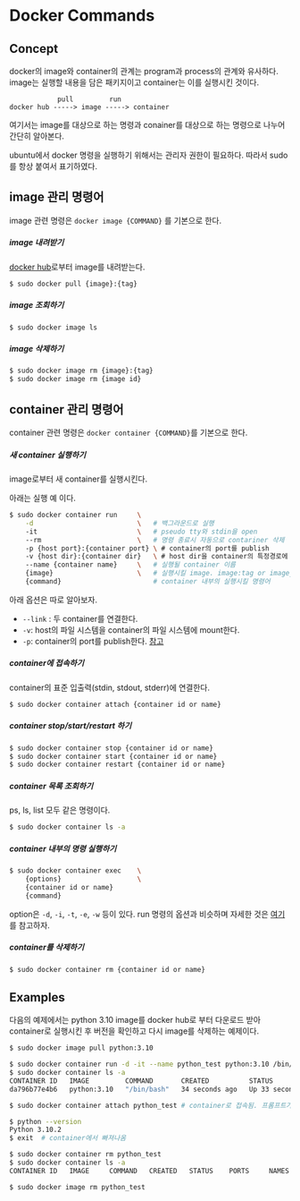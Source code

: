 # Docker Commands

## Concept
docker의 image와 container의 관계는 program과 process의 관계와 유사하다. image는 실행할 내용을 담은 패키지이고 container는 이를 실행시킨 것이다.

```text
            pull         run
docker hub -----> image -----> container
```

여기서는 image를 대상으로 하는 명령과 conainer를 대상으로 하는 명령으로 나누어 간단히 알아본다.

ubuntu에서 docker 명령을 실행하기 위해서는 관리자 권한이 필요하다. 따라서 sudo를 항상 붙여서 표기하였다.


## image 관리 명령어

image 관련 명령은 `docker image {COMMAND}` 를 기본으로 한다.

##### image 내려받기
[docker hub](https://hub.docker.com/search?type=image)로부터 image를 내려받는다.

```bash
$ sudo docker pull {image}:{tag}
```

##### image 조회하기
```bash
$ sudo docker image ls
```

##### image 삭제하기
```bash
$ sudo docker image rm {image}:{tag}
$ sudo docker image rm {image id}
```


## container 관리 명령어

container 관련 명령은 `docker container {COMMAND}`를 기본으로 한다.

##### 새 container 실행하기
image로부터 새 container를 실행시킨다.

아래는 실행 예 이다.
```bash
$ sudo docker container run     \
    -d                          \   # 백그라운드로 실행
    -it                         \   # pseudo tty와 stdin을 open
    --rm                        \   # 명령 종료시 자동으로 contariner 삭제
    -p {host port}:{container port} \ # container의 port를 publish
    -v {host dir}:{container dir}   \ # host dir을 container의 특정경로에 mount
    --name {container name}     \   # 실행될 container 이름
    {image}                     \   # 실행시킬 image. image:tag or image_id
    {command}                       # container 내부의 실행시킬 명령어
```

아래 옵션은 따로 알아보자.
* `--link` : 두 container를 연결한다.
* `-v`: host의 파일 시스템을 container의 파일 시스템에 mount한다.
* `-p`: container의 port를 publish한다. [참고](https://docs.docker.com/engine/reference/commandline/run/#publish-or-expose-port--p---expose)


##### container에 접속하기
container의 표준 입출력(stdin, stdout, stderr)에 연결한다.
```bash
$ sudo docker container attach {container id or name}
```

##### container stop/start/restart 하기

```bash
$ sudo docker container stop {container id or name}
$ sudo docker container start {container id or name}
$ sudo docker container restart {container id or name}
```

##### container 목록 조회하기
ps, ls, list 모두 같은 명령이다.
```bash
$ sudo docker container ls -a
```

##### container 내부의 명령 실행하기
```bash
$ sudo docker container exec    \
    {options}                   \
    {container id or name}
    {command}
```
option은 `-d`, `-i`, `-t`, `-e`, `-w` 등이 있다. run 명령의 옵션과 비슷하며 자세한 것은 [여기](https://docs.docker.com/engine/reference/commandline/exec/#options)를 참고하자.

##### container를 삭제하기
```bash
$ sudo docker container rm {container id or name}
```




## Examples

다음의 예제에서는 python 3.10 image를 docker hub로 부터 다운로드 받아 container로 실행시킨 후 버전을 확인하고 다시 image를 삭제하는 예제이다.

```bash
$ sudo docker image pull python:3.10

$ sudo docker container run -d -it --name python_test python:3.10 /bin/bash
$ sudo docker container ls -a
CONTAINER ID   IMAGE         COMMAND       CREATED          STATUS          PORTS     NAMES
da796b77e4b6   python:3.10   "/bin/bash"   34 seconds ago   Up 33 seconds             python_test

$ sudo docker container attach python_test # container로 접속됨. 프롬프트가 변경됨

$ python --version
Python 3.10.2
$ exit  # container에서 빠져나옴

$ sudo docker container rm python_test
$ sudo docker container ls -a
CONTAINER ID   IMAGE     COMMAND   CREATED   STATUS    PORTS     NAMES

$ sudo docker image rm python_test
```

